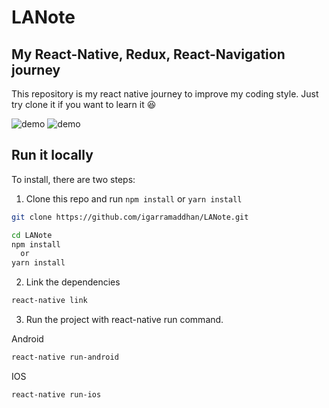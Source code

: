 # LANote

## My React-Native, Redux, React-Navigation journey

This repository is my react native journey to improve my coding style. Just try clone it if you want to learn it 😆

![demo](https://i.imgur.com/51t73Ht.png)
![demo](https://i.imgur.com/pRd7v5o.png)

## Run it locally

To install, there are two steps:

1. Clone this repo and run `npm install` or `yarn install`
  ```bash
  git clone https://github.com/igarramaddhan/LANote.git

  cd LANote
  npm install
    or
  yarn install
  ```
2. Link the dependencies
  ```bash
  react-native link
  ```
3. Run the project with react-native run command.

  Android
  ```bash
  react-native run-android
  ```
  IOS
  ```bash
  react-native run-ios
  ```
